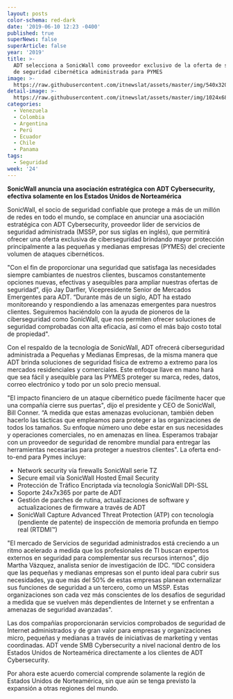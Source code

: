 ```yaml
---
layout: posts
color-schema: red-dark
date: '2019-06-10 12:23 -0400'
published: true
superNews: false
superArticle: false
year: '2019'
title: >-
  ADT selecciona a SonicWall como proveedor exclusivo de la oferta de servicios
  de seguridad cibernética administrada para PYMES
image: >-
  https://raw.githubusercontent.com/itnewslat/assets/master/img/540x320/Cybersecurity-p.jpg
detail-image: >-
  https://raw.githubusercontent.com/itnewslat/assets/master/img/1024x680/Cybersecurity-g.jpg
categories:
  - Venezuela
  - Colombia
  - Argentina
  - Perú
  - Ecuador
  - Chile
  - Panama
tags:
  - Seguridad
week: '24'
---
```

**SonicWall anuncia una asociación estratégica con ADT Cybersecurity, efectiva solamente en los Estados Unidos de Norteamérica**

SonicWall, el socio de seguridad confiable que protege a más de un millón de redes en todo el mundo, se complace en anunciar una asociación estratégica con ADT Cybersecurity, proveedor líder de servicios de seguridad administrada (MSSP, por sus siglas en inglés), que permitirá ofrecer una oferta exclusiva de ciberseguridad brindando mayor protección principalmente a las pequeñas y medianas empresas (PYMES) del creciente volumen de ataques cibernéticos. 

"Con el fin de proporcionar una seguridad que satisfaga las necesidades siempre cambiantes de nuestros clientes, buscamos constantemente opciones nuevas, efectivas y asequibles para ampliar nuestras ofertas de seguridad", dijo Jay Darfler, Vicepresidente Senior de Mercados Emergentes para ADT. “Durante más de un siglo, ADT ha estado monitoreando y respondiendo a las amenazas emergentes para nuestros clientes. Seguiremos haciéndolo con la ayuda de pioneros de la ciberseguridad como SonicWall, que nos permiten ofrecer soluciones de seguridad comprobadas con alta eficacia, así como el más bajo costo total de propiedad".

Con el respaldo de la tecnología de SonicWall, ADT ofrecerá ciberseguridad administrada a Pequeñas y Medianas Empresas, de la misma manera que ADT brinda soluciones de seguridad física de extremo a extremo para los mercados residenciales y comerciales. Este enfoque llave en mano hará que sea fácil y asequible para las PYMES proteger su marca, redes, datos, correo electrónico y  todo por un solo precio mensual.

"El impacto financiero de un ataque cibernético puede fácilmente hacer que una compañía cierre sus puertas", dijo el presidente y CEO de SonicWall, Bill Conner. “A medida que estas amenazas evolucionan, también deben hacerlo las tácticas que empleamos para proteger a las organizaciones de todos los tamaños. Su enfoque número uno debe estar en sus necesidades y operaciones comerciales, no en amenazas en línea. Esperamos trabajar con un proveedor de seguridad de renombre mundial para entregar las herramientas necesarias para proteger a nuestros clientes".
La oferta end-to-end para Pymes incluye: 

- Network security vía firewalls SonicWall serie TZ 
- Secure email vía SonicWall Hosted Email Security
- Protección de Tráfico Encriptada vía tecnología SonicWall DPI-SSL  
- Soporte 24x7x365 por parte de ADT
- Gestión de parches de rutina, actualizaciones de software y actualizaciones de firmware a través de ADT
- SonicWall Capture Advanced Threat Protection (ATP) con tecnología (pendiente de patente) de inspección de memoria profunda en tiempo real (RTDMI™)

"El mercado de Servicios de seguridad administrados está creciendo a un ritmo acelerado a medida que los profesionales de TI buscan expertos externos en seguridad para complementar sus recursos internos", dijo Martha Vázquez, analista senior de investigación de IDC. “IDC considera que las pequeñas y medianas empresas son el punto ideal para cubrir sus necesidades, ya que más del 50% de estas empresas planean externalizar sus funciones de seguridad a un tercero, como un MSSP. Estas organizaciones son cada vez más conscientes de los desafíos de seguridad a medida que se vuelven más dependientes de Internet y se enfrentan a amenazas de seguridad avanzadas".

Las dos compañías proporcionarán servicios comprobados de seguridad de Internet administrados y de gran valor para empresas y organizaciones micro, pequeñas y medianas a través de iniciativas de marketing y ventas coordinadas. ADT vende SMB Cybersecurity a nivel nacional dentro de los Estados Unidos de Norteamérica directamente a los clientes de ADT Cybersecurity.

Por ahora este acuerdo comercial comprende solamente la región de Estados Unidos de Norteamérica, sin que aún se tenga previsto la expansión a otras regiones del mundo. 